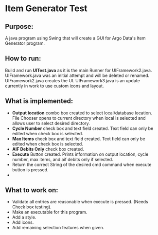 # Item Generator Test

## Purpose: 
A java program using Swing that will create a GUI for Argo Data's Item Generator program.

## How to run:
Build and run **UITest.java** as it is the main Runner for UIFramework2.java. UIFramework.java was an initial attempt and will be deleted
or renamed. UIFramework2.java creates the UI. UIFramework3.java is an update currently in work to use custom icons and layout.

## What is implemented:
- **Output location** combo box created to select local/database location. File Chooser opens to
current directory when local is selected and allows user to select desired directory. 
- **Cycle Number** check box and text field created. Text field can only be edited when check box is 
selected.
- **Max Items** check box and text field created. Text field can only be edited when check box is 
selected.
- **AIF Debits Only** check box created.
- **Execute** Button created. Prints information on output location, cycle number, max items,
and aif debits only if selected. 
- Return the correct String of the desired cmd command when execute button is pressed.
- 
## What to work on: 
- Validate all entries are reasonable when execute is pressed. (Needs Check box testing).
- Make an executable for this program. 
- Add a style. 
- Add icons. 
- Add remaining selection features when given. 
